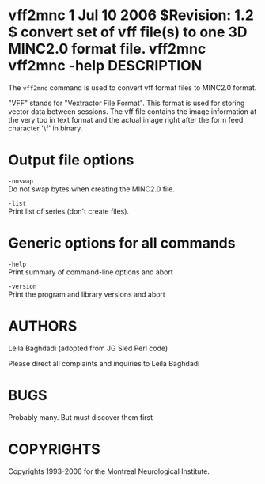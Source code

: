 vff2mnc
1
Jul 10 2006
$Revision: 1.2 $
convert set of vff file(s) to one 3D MINC2.0 format file.
vff2mnc
<options>
<output-file>
<input-list>
vff2mnc
-help
DESCRIPTION
===========

The `vff2mnc` command is used to convert vff format files to MINC2.0 format.

"VFF" stands for "Vextractor File Format". This format is used for storing vector data between sessions. The vff file contains the image information at the very top in text format and the actual image right after the form feed character '\\f' in binary.

Output file options
===================

`-noswap`  
Do not swap bytes when creating the MINC2.0 file.

`-list`  
Print list of series (don't create files).

Generic options for all commands
================================

`-help`  
Print summary of command-line options and abort

`-version`  
Print the program and library versions and abort

AUTHORS
=======

Leila Baghdadi (adopted from JG Sled Perl code)

Please direct all complaints and inquiries to Leila Baghdadi

BUGS
====

Probably many. But must discover them first

COPYRIGHTS
==========

Copyrights 1993-2006 for the Montreal Neurological Institute.
